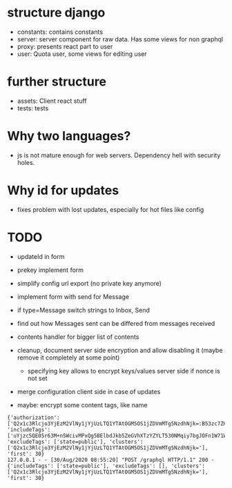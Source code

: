 


# structure django

* constants: contains constants
* server: server component for raw data. Has some views for non graphql
* proxy: presents react part to user
* user: Quota user, some views for editing user

# further structure
* assets: Client react stuff
* tests: tests



# Why two languages?

- js is not mature enough for web servers. Dependency hell with security holes.

# Why id for updates
- fixes problem with lost updates, especially for hot files like config


# TODO
* updateId in form
* prekey implement form
* simplify config url export (no private key anymore)
* implement form with send for Message
* if type=Message switch strings to Inbox, Send
* find out how Messages sent can be differed from messages received
* contents handler for bigger list of contents

* cleanup, document server side encryption and allow disabling it (maybe remove it completely at some point)
  * specifying key allows to encrypt keys/values server side if nonce is not set
* merge configuration client side in case of updates
* maybe: encrypt some content tags, like name


```` exclude not executed:
{'authorization': ['Q2x1c3Rlcjo3YjEzM2VlNy1jYjUzLTQ1YTAtOGM5OS1jZDVmMTg5NzdhNjk=:B53zc7ZHqvSPyI83yGfmY5wOPNwG3f/3wLGycyguWpg='], 'includeTags': ['uYjzc5QE05r63M+nSWcivMPxQg5BElbdJkb5ZeGVhXTzYZYLT530NMqiy7bgJOFn1W71W1kzGlX1cIIfSfp24w=='], 'excludeTags': ['state=public'], 'clusters': ['Q2x1c3Rlcjo3YjEzM2VlNy1jYjUzLTQ1YTAtOGM5OS1jZDVmMTg5NzdhNjk='], 'first': 30}
127.0.0.1 - - [30/Aug/2020 08:55:20] "POST /graphql HTTP/1.1" 200 -
{'includeTags': ['state=public'], 'excludeTags': [], 'clusters': ['Q2x1c3Rlcjo3YjEzM2VlNy1jYjUzLTQ1YTAtOGM5OS1jZDVmMTg5NzdhNjk='], 'first': 30}
````
